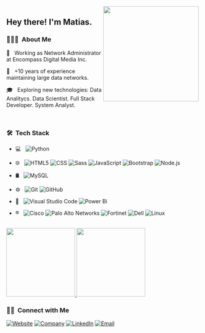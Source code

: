 <img height="250em" align="right" src="https://lh3.googleusercontent.com/a-/AFdZucrWEOu8ZjtLm4L37O9oQfakqz55KE6uKCXL2omEeA=s288-p-rw-no"/>

<h2> Hey there! I'm Matias.</h2>

<h3 align="left"> 👨🏻‍💻 &nbsp;About Me </h3> 

<div align="left">
<p> 💼 &nbsp; Working as Network Administrator at Encompass Digital Media Inc. </p>
<p> 🤔 &nbsp; +10 years of experience maintaining large data networks. </p>
<p> 🎓 &nbsp; Exploring new technologies: Data Analitycs. Data Scientist. Full Stack Developer. System Analyst. </p>
</div>
<br/>
<h3> 🛠 &nbsp;Tech Stack</h3>

- 💻 &nbsp;
  ![Python](https://img.shields.io/badge/-Python-333333?style=flat&logo=python)
- 🌐 &nbsp;
  ![HTML5](https://img.shields.io/badge/-HTML5-333333?style=flat&logo=HTML5)
  ![CSS](https://img.shields.io/badge/-CSS-333333?style=flat&logo=CSS3&logoColor=1572B6)
  ![Sass](https://img.shields.io/badge/-Sass-333333?style=flat&logo=Sass)
  ![JavaScript](https://img.shields.io/badge/-JavaScript-333333?style=flat&logo=javascript)
  ![Bootstrap](https://img.shields.io/badge/-Bootstrap-333333?style=flat&logo=bootstrap&logoColor=563D7C)
  ![Node.js](https://img.shields.io/badge/-Node.js-333333?style=flat&logo=nodedotjs)
- 🛢 &nbsp;
  ![MySQL](https://img.shields.io/badge/-MySQL-333333?style=flat&logo=mysql)
- ⚙️ &nbsp;
  ![Git](https://img.shields.io/badge/-Git-333333?style=flat&logo=git)
  ![GitHub](https://img.shields.io/badge/-GitHub-333333?style=flat&logo=github)
- 🔧 &nbsp;
  ![Visual Studio Code](https://img.shields.io/badge/-Visual%20Studio%20Code-333333?style=flat&logo=visual-studio-code&logoColor=007ACC)
  ![Power Bi](https://img.shields.io/badge/-Power%20Bi-333333?style=flat&logo=power-bi)
 
 - ® &nbsp; 
  ![Cisco](https://img.shields.io/badge/-Cisco-333333?style=flat&logo=cisco)
  ![Palo Alto Networks](https://img.shields.io/badge/-Palo%20Alto%20Networks-333333?style=flat&logo=paloaltosoftware)
  ![Fortinet](https://img.shields.io/badge/-Fortinet-333333?style=flat&logo=fortinet)
  ![Dell](https://img.shields.io/badge/-Dell-333333?style=flat&logo=Dell)
  ![Linux](https://img.shields.io/badge/-Linux-333333?style=flat&logo=linux)
  
  

<br/>

<a href="https://github.com/MatiasMananian">
  <img height="180em" src="https://github-readme-stats.vercel.app/api?username=matiasmananian&show_icons=true&theme=radical"/>
  <img height="180em" src="https://github-readme-stats.vercel.app/api/top-langs/?username=MatiasMananian&&show_icons=true&theme=radical"/>
</a>

<br/>

<h3> 🤝🏻 &nbsp;Connect with Me </h3>

<p>
    <a href="https://www.matiasmananian.com.ar/"><img alt="Website" src="https://img.shields.io/badge/Website-www.matiasmananian.com.ar-blue?style=flat-    square&logo=google-chrome"></a>
    <a href="https://www.thesisters.com.ar/"><img alt="Company" src="https://img.shields.io/badge/Proyect-www.thesisters.com.ar-blue?style=flat-square&logo=google-chrome"></a>
    <a href="https://www.linkedin.com/in/matias-mananian-68740515/"><img alt="LinkedIn" src="https://img.shields.io/badge/LinkedIn-Matias%20Mananian-blue?style=flat-square&logo=linkedin"></a>
    <a href="mailto:matiasmananian@gmail.com"><img alt="Email" src="https://img.shields.io/badge/Email-matiasmananian@gmail.com-blue?style=flat-square&logo=gmail"></a>
</p>

